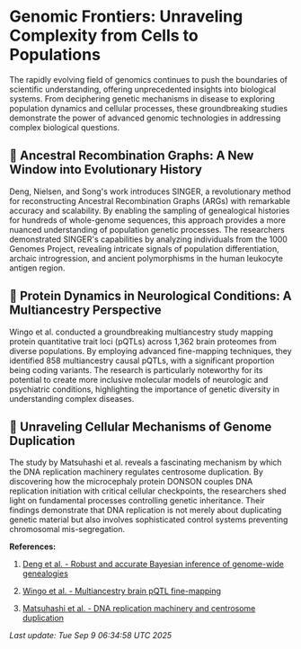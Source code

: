 # Genomic Frontiers: Unraveling Complexity from Cells to Populations

The rapidly evolving field of genomics continues to push the boundaries of scientific understanding, offering unprecedented insights into biological systems. From deciphering genetic mechanisms in disease to exploring population dynamics and cellular processes, these groundbreaking studies demonstrate the power of advanced genomic technologies in addressing complex biological questions.

## 🧬 Ancestral Recombination Graphs: A New Window into Evolutionary History

Deng, Nielsen, and Song's work introduces SINGER, a revolutionary method for reconstructing Ancestral Recombination Graphs (ARGs) with remarkable accuracy and scalability. By enabling the sampling of genealogical histories for hundreds of whole-genome sequences, this approach provides a more nuanced understanding of population genetic processes. The researchers demonstrated SINGER's capabilities by analyzing individuals from the 1000 Genomes Project, revealing intricate signals of population differentiation, archaic introgression, and ancient polymorphisms in the human leukocyte antigen region.

## 🔬 Protein Dynamics in Neurological Conditions: A Multiancestry Perspective

Wingo et al. conducted a groundbreaking multiancestry study mapping protein quantitative trait loci (pQTLs) across 1,362 brain proteomes from diverse populations. By employing advanced fine-mapping techniques, they identified 858 multiancestry causal pQTLs, with a significant proportion being coding variants. The research is particularly noteworthy for its potential to create more inclusive molecular models of neurologic and psychiatric conditions, highlighting the importance of genetic diversity in understanding complex diseases.

## 🧫 Unraveling Cellular Mechanisms of Genome Duplication

The study by Matsuhashi et al. reveals a fascinating mechanism by which the DNA replication machinery regulates centrosome duplication. By discovering how the microcephaly protein DONSON couples DNA replication initiation with critical cellular checkpoints, the researchers shed light on fundamental processes controlling genetic inheritance. Their findings demonstrate that DNA replication is not merely about duplicating genetic material but also involves sophisticated control systems preventing chromosomal mis-segregation.

**References:**

1. [Deng et al. - Robust and accurate Bayesian inference of genome-wide genealogies](https://pubmed.ncbi.nlm.nih.gov/40921789)

2. [Wingo et al. - Multiancestry brain pQTL fine-mapping](https://pubmed.ncbi.nlm.nih.gov/40921788)

3. [Matsuhashi et al. - DNA replication machinery and centrosome duplication](https://pubmed.ncbi.nlm.nih.gov/40921755)

*Last update: Tue Sep  9 06:34:58 UTC 2025*

